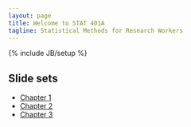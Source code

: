 ```yaml
---
layout: page
title: Welcome to STAT 401A
tagline: Statistical Methods for Research Workers
---
```

{% include JB/setup %}

## Slide sets

- [Chapter 1](Ch01.pdf)
- [Chapter 2](Ch02.pdf)
- [Chapter 3](Ch03.pdf)

